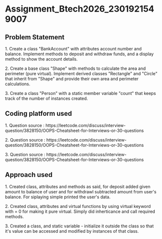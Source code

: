 # Assignment_Btech2026_2301921549007
<h2>Problem Statement</h2>
<p>1. Create a class "BankAccount" with attributes account number and balance. Implement methods to deposit and withdraw funds, and a display method to show the account details.</p>
<p>2. Create a base class "Shape" with methods to calculate the area and perimeter (pure virtual). Implement derived classes "Rectangle" and "Circle" that inherit from "Shape" and provide their own area and perimeter calculations.</p>
<p>3. Create a class "Person" with a static member variable "count" that keeps track of the number of instances created.</p>

<h2>Coding platform used</h2>
<p>1. Question source : https://leetcode.com/discuss/interview-question/3828150/OOPS-Cheatsheet-for-Interviews-or-30-questions</p>
<p>2. Question source : https://leetcode.com/discuss/interview-question/3828150/OOPS-Cheatsheet-for-Interviews-or-30-questions</p>
<p>3. Question source : https://leetcode.com/discuss/interview-question/3828150/OOPS-Cheatsheet-for-Interviews-or-30-questions</p>

<h2>Approach used</h2>
<p>1. Created class, attributes and methods as said, for deposit added given amount to balance of user and for withdrawl subtracted amount from user's balance. For siplaying simple printed the user's data.</p>
<p>2. Created class, attributes and virtual functions by using virtual keyword with = 0 for making it pure virtual. Simply did inherticance and call required methods.</p>
<p>3. Created a class, and static variable - initialize it outside the class so that it's value can be accessed and modified by instances of that class.</p>
